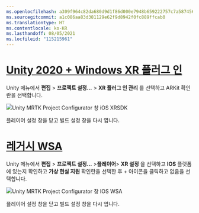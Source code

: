 ```yaml
---
ms.openlocfilehash: a309f964c82da680d9d1f86d000e7948b659222757c7a5874563e8625d74082e
ms.sourcegitcommit: a1c086aa83d381129e62f9d8942f0fc889ffcab0
ms.translationtype: HT
ms.contentlocale: ko-KR
ms.lasthandoff: 08/05/2021
ms.locfileid: "115215961"
---
```

# <a name="unity-2020--windows-xr-plugin"></a>[Unity 2020 + Windows XR 플러그 인](#tab/winxr)

Unity 메뉴에서 **편집** > **프로젝트 설정...**  > **XR 플러그 인 관리** 를 선택하고 ARKit 확인란을 선택합니다.

![Unity MRTK Project Configurator 창 iOS XRSDK](../images/mr-learning-asa/asa-05-section3-step1-2-1-XRSDK-ios.png)

플레이어 설정 창을 닫고 빌드 설정 창을 다시 엽니다.

# <a name="legacy-wsa"></a>[레거시 WSA](#tab/wsa)

Unity 메뉴에서 **편집** > **프로젝트 설정...**  >**플레이어**> **XR 설정** 을 선택하고 **IOS** 플랫폼에 있는지 확인하고 **가상 현실 지원** 확인란을 선택한 후 + 아이콘을 클릭하고 없음을 선택합니다.

![Unity MRTK Project Configurator 창 IOS WSA](../images/mr-learning-asa/asa-05-section3-step1-2-1-Legacy-ios.PNG)

플레이어 설정 창을 닫고 빌드 설정 창을 다시 엽니다.
